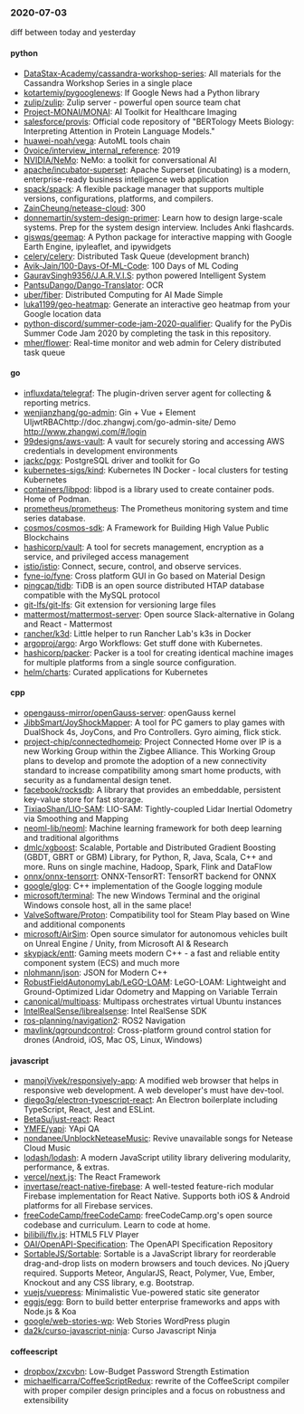 ### 2020-07-03
diff between today and yesterday

#### python
* [DataStax-Academy/cassandra-workshop-series](https://github.com/DataStax-Academy/cassandra-workshop-series): All materials for the Cassandra Workshop Series in a single place
* [kotartemiy/pygooglenews](https://github.com/kotartemiy/pygooglenews): If Google News had a Python library
* [zulip/zulip](https://github.com/zulip/zulip): Zulip server - powerful open source team chat
* [Project-MONAI/MONAI](https://github.com/Project-MONAI/MONAI): AI Toolkit for Healthcare Imaging
* [salesforce/provis](https://github.com/salesforce/provis): Official code repository of "BERTology Meets Biology: Interpreting Attention in Protein Language Models."
* [huawei-noah/vega](https://github.com/huawei-noah/vega): AutoML tools chain
* [0voice/interview_internal_reference](https://github.com/0voice/interview_internal_reference): 2019
* [NVIDIA/NeMo](https://github.com/NVIDIA/NeMo): NeMo: a toolkit for conversational AI
* [apache/incubator-superset](https://github.com/apache/incubator-superset): Apache Superset (incubating) is a modern, enterprise-ready business intelligence web application
* [spack/spack](https://github.com/spack/spack): A flexible package manager that supports multiple versions, configurations, platforms, and compilers.
* [ZainCheung/netease-cloud](https://github.com/ZainCheung/netease-cloud): 300
* [donnemartin/system-design-primer](https://github.com/donnemartin/system-design-primer): Learn how to design large-scale systems. Prep for the system design interview. Includes Anki flashcards.
* [giswqs/geemap](https://github.com/giswqs/geemap): A Python package for interactive mapping with Google Earth Engine, ipyleaflet, and ipywidgets
* [celery/celery](https://github.com/celery/celery): Distributed Task Queue (development branch)
* [Avik-Jain/100-Days-Of-ML-Code](https://github.com/Avik-Jain/100-Days-Of-ML-Code): 100 Days of ML Coding
* [GauravSingh9356/J.A.R.V.I.S](https://github.com/GauravSingh9356/J.A.R.V.I.S): python powered Intelligent System
* [PantsuDango/Dango-Translator](https://github.com/PantsuDango/Dango-Translator):   OCR
* [uber/fiber](https://github.com/uber/fiber): Distributed Computing for AI Made Simple
* [luka1199/geo-heatmap](https://github.com/luka1199/geo-heatmap):  Generate an interactive geo heatmap from your Google location data
* [python-discord/summer-code-jam-2020-qualifier](https://github.com/python-discord/summer-code-jam-2020-qualifier): Qualify for the PyDis Summer Code Jam 2020 by completing the task in this repository.
* [mher/flower](https://github.com/mher/flower): Real-time monitor and web admin for Celery distributed task queue

#### go
* [influxdata/telegraf](https://github.com/influxdata/telegraf): The plugin-driven server agent for collecting & reporting metrics.
* [wenjianzhang/go-admin](https://github.com/wenjianzhang/go-admin): Gin + Vue + Element UIjwtRBAChttp://doc.zhangwj.com/go-admin-site/ Demo http://www.zhangwj.com/#/login
* [99designs/aws-vault](https://github.com/99designs/aws-vault): A vault for securely storing and accessing AWS credentials in development environments
* [jackc/pgx](https://github.com/jackc/pgx): PostgreSQL driver and toolkit for Go
* [kubernetes-sigs/kind](https://github.com/kubernetes-sigs/kind): Kubernetes IN Docker - local clusters for testing Kubernetes
* [containers/libpod](https://github.com/containers/libpod): libpod is a library used to create container pods. Home of Podman.
* [prometheus/prometheus](https://github.com/prometheus/prometheus): The Prometheus monitoring system and time series database.
* [cosmos/cosmos-sdk](https://github.com/cosmos/cosmos-sdk):  A Framework for Building High Value Public Blockchains 
* [hashicorp/vault](https://github.com/hashicorp/vault): A tool for secrets management, encryption as a service, and privileged access management
* [istio/istio](https://github.com/istio/istio): Connect, secure, control, and observe services.
* [fyne-io/fyne](https://github.com/fyne-io/fyne): Cross platform GUI in Go based on Material Design
* [pingcap/tidb](https://github.com/pingcap/tidb): TiDB is an open source distributed HTAP database compatible with the MySQL protocol
* [git-lfs/git-lfs](https://github.com/git-lfs/git-lfs): Git extension for versioning large files
* [mattermost/mattermost-server](https://github.com/mattermost/mattermost-server): Open source Slack-alternative in Golang and React - Mattermost
* [rancher/k3d](https://github.com/rancher/k3d): Little helper to run Rancher Lab's k3s in Docker
* [argoproj/argo](https://github.com/argoproj/argo): Argo Workflows: Get stuff done with Kubernetes.
* [hashicorp/packer](https://github.com/hashicorp/packer): Packer is a tool for creating identical machine images for multiple platforms from a single source configuration.
* [helm/charts](https://github.com/helm/charts): Curated applications for Kubernetes

#### cpp
* [opengauss-mirror/openGauss-server](https://github.com/opengauss-mirror/openGauss-server): openGauss kernel
* [JibbSmart/JoyShockMapper](https://github.com/JibbSmart/JoyShockMapper): A tool for PC gamers to play games with DualShock 4s, JoyCons, and Pro Controllers. Gyro aiming, flick stick.
* [project-chip/connectedhomeip](https://github.com/project-chip/connectedhomeip): Project Connected Home over IP is a new Working Group within the Zigbee Alliance. This Working Group plans to develop and promote the adoption of a new connectivity standard to increase compatibility among smart home products, with security as a fundamental design tenet.
* [facebook/rocksdb](https://github.com/facebook/rocksdb): A library that provides an embeddable, persistent key-value store for fast storage.
* [TixiaoShan/LIO-SAM](https://github.com/TixiaoShan/LIO-SAM): LIO-SAM: Tightly-coupled Lidar Inertial Odometry via Smoothing and Mapping
* [neoml-lib/neoml](https://github.com/neoml-lib/neoml): Machine learning framework for both deep learning and traditional algorithms
* [dmlc/xgboost](https://github.com/dmlc/xgboost): Scalable, Portable and Distributed Gradient Boosting (GBDT, GBRT or GBM) Library, for Python, R, Java, Scala, C++ and more. Runs on single machine, Hadoop, Spark, Flink and DataFlow
* [onnx/onnx-tensorrt](https://github.com/onnx/onnx-tensorrt): ONNX-TensorRT: TensorRT backend for ONNX
* [google/glog](https://github.com/google/glog): C++ implementation of the Google logging module
* [microsoft/terminal](https://github.com/microsoft/terminal): The new Windows Terminal and the original Windows console host, all in the same place!
* [ValveSoftware/Proton](https://github.com/ValveSoftware/Proton): Compatibility tool for Steam Play based on Wine and additional components
* [microsoft/AirSim](https://github.com/microsoft/AirSim): Open source simulator for autonomous vehicles built on Unreal Engine / Unity, from Microsoft AI & Research
* [skypjack/entt](https://github.com/skypjack/entt): Gaming meets modern C++ - a fast and reliable entity component system (ECS) and much more
* [nlohmann/json](https://github.com/nlohmann/json): JSON for Modern C++
* [RobustFieldAutonomyLab/LeGO-LOAM](https://github.com/RobustFieldAutonomyLab/LeGO-LOAM): LeGO-LOAM: Lightweight and Ground-Optimized Lidar Odometry and Mapping on Variable Terrain
* [canonical/multipass](https://github.com/canonical/multipass): Multipass orchestrates virtual Ubuntu instances
* [IntelRealSense/librealsense](https://github.com/IntelRealSense/librealsense): Intel RealSense SDK
* [ros-planning/navigation2](https://github.com/ros-planning/navigation2): ROS2 Navigation
* [mavlink/qgroundcontrol](https://github.com/mavlink/qgroundcontrol): Cross-platform ground control station for drones (Android, iOS, Mac OS, Linux, Windows)

#### javascript
* [manojVivek/responsively-app](https://github.com/manojVivek/responsively-app): A modified web browser that helps in responsive web development. A web developer's must have dev-tool.
* [diego3g/electron-typescript-react](https://github.com/diego3g/electron-typescript-react): An Electron boilerplate including TypeScript, React, Jest and ESLint.
* [BetaSu/just-react](https://github.com/BetaSu/just-react): React
* [YMFE/yapi](https://github.com/YMFE/yapi): YApi QA
* [nondanee/UnblockNeteaseMusic](https://github.com/nondanee/UnblockNeteaseMusic): Revive unavailable songs for Netease Cloud Music
* [lodash/lodash](https://github.com/lodash/lodash): A modern JavaScript utility library delivering modularity, performance, & extras.
* [vercel/next.js](https://github.com/vercel/next.js): The React Framework
* [invertase/react-native-firebase](https://github.com/invertase/react-native-firebase):  A well-tested feature-rich modular Firebase implementation for React Native. Supports both iOS & Android platforms for all Firebase services.
* [freeCodeCamp/freeCodeCamp](https://github.com/freeCodeCamp/freeCodeCamp): freeCodeCamp.org's open source codebase and curriculum. Learn to code at home.
* [bilibili/flv.js](https://github.com/bilibili/flv.js): HTML5 FLV Player
* [OAI/OpenAPI-Specification](https://github.com/OAI/OpenAPI-Specification): The OpenAPI Specification Repository
* [SortableJS/Sortable](https://github.com/SortableJS/Sortable): Sortable  is a JavaScript library for reorderable drag-and-drop lists on modern browsers and touch devices. No jQuery required. Supports Meteor, AngularJS, React, Polymer, Vue, Ember, Knockout and any CSS library, e.g. Bootstrap.
* [vuejs/vuepress](https://github.com/vuejs/vuepress):  Minimalistic Vue-powered static site generator
* [eggjs/egg](https://github.com/eggjs/egg):  Born to build better enterprise frameworks and apps with Node.js & Koa
* [google/web-stories-wp](https://github.com/google/web-stories-wp): Web Stories WordPress plugin
* [da2k/curso-javascript-ninja](https://github.com/da2k/curso-javascript-ninja): Curso Javascript Ninja

#### coffeescript
* [dropbox/zxcvbn](https://github.com/dropbox/zxcvbn): Low-Budget Password Strength Estimation
* [michaelficarra/CoffeeScriptRedux](https://github.com/michaelficarra/CoffeeScriptRedux):  rewrite of the CoffeeScript compiler with proper compiler design principles and a focus on robustness and extensibility
